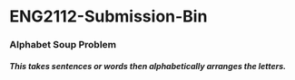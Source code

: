 # ENG2112-Submission-Bin
### Alphabet Soup Problem
##### This takes sentences or words then alphabetically arranges the letters.
